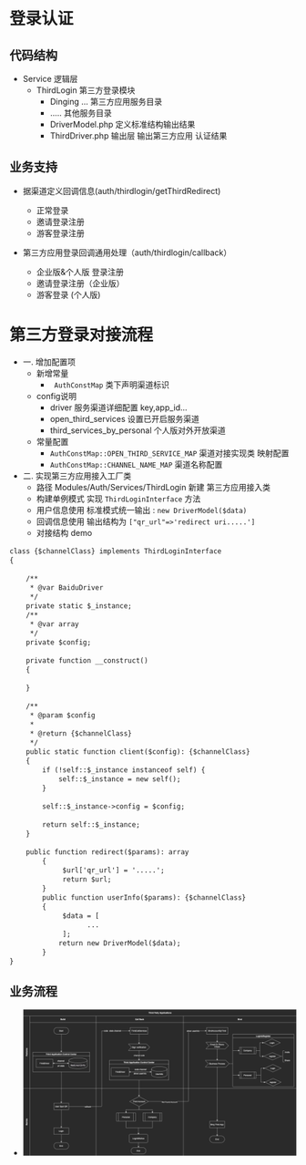 # 登录认证

## 代码结构

- Service 逻辑层
    - ThirdLogin 第三方登录模块
        - Dinging ... 第三方应用服务目录
        - ..... 其他服务目录
        - DriverModel.php 定义标准结构输出结果
        - ThirdDriver.php 输出层 输出第三方应用 认证结果

## 业务支持

- 据渠道定义回调信息(auth/thirdlogin/getThirdRedirect)
    - 正常登录
    - 邀请登录注册
    - 游客登录注册

- 第三方应用登录回调通用处理（auth/thirdlogin/callback）
    - 企业版&个人版 登录注册
    - 邀请登录注册（企业版）
    - 游客登录 (个人版)

# 第三方登录对接流程

- 一. 增加配置项
    - 新增常量
        - ``` AuthConstMap```  类下声明渠道标识
    - config说明
        - driver 服务渠道详细配置 key,app_id...
        - open_third_services 设置已开启服务渠道
        - third_services_by_personal 个人版对外开放渠道
    - 常量配置
        - ``` AuthConstMap::OPEN_THIRD_SERVICE_MAP ``` 渠道对接实现类 映射配置
        - ``` AuthConstMap::CHANNEL_NAME_MAP ``` 渠道名称配置
- 二. 实现第三方应用接入工厂类
    - 路径 Modules/Auth/Services/ThirdLogin 新建 第三方应用接入类
    - 构建单例模式 实现 ``` ThirdLoginInterface ``` 方法
    - 用户信息使用 标准模式统一输出 : ``` new DriverModel($data) ```
    - 回调信息使用 输出结构为 ```["qr_url"=>'redirect uri.....']```
    - 对接结构 demo

```injectablephp
class {$channelClass} implements ThirdLoginInterface
{

	/**
	 * @var BaiduDriver
	 */
	private static $_instance;
	/**
	 * @var array
	 */
	private $config;

	private function __construct()
	{

	}

	/**
	 * @param $config
	 *
	 * @return {$channelClass}
	 */
	public static function client($config): {$channelClass}
	{
		if (!self::$_instance instanceof self) {
			self::$_instance = new self();
		}

		self::$_instance->config = $config;

		return self::$_instance;
	}

	public function redirect($params): array
        {
             $url['qr_url'] = '.....';
             return $url;
        }
        public function userInfo($params): {$channelClass}
        {
             $data = [
                   ...
             ];
            return new DriverModel($data);
        }
}
```

## 业务流程

- ![](Resources/assets/Third-party-login-chart.png)